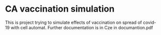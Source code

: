 # CA vaccination simulation
This is project trying to simulate effects of vaccination on spread of covid-19 with cell automat.
Further documentation is in Cze in documantion.pdf
